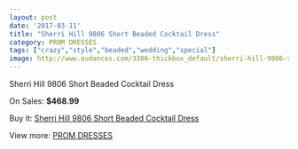 ```yaml
---
layout: post
date: '2017-03-11'
title: "Sherri Hill 9806 Short Beaded Cocktail Dress"
category: PROM DRESSES
tags: ["crazy","style","beaded","wedding","special"]
image: http://www.eudances.com/3386-thickbox_default/sherri-hill-9806-short-beaded-cocktail-dress.jpg
---
```

Sherri Hill 9806 Short Beaded Cocktail Dress

On Sales: **$468.99**
<a href="https://www.eudances.com/en/prom-dresses/1150-sherri-hill-9806-short-beaded-cocktail-dress.html"><amp-img layout="responsive" width="600" height="600" src="//www.eudances.com/3386-thickbox_default/sherri-hill-9806-short-beaded-cocktail-dress.jpg" alt="Sherri Hill 9806 Short Beaded Cocktail Dress 0" /></a>
<a href="https://www.eudances.com/en/prom-dresses/1150-sherri-hill-9806-short-beaded-cocktail-dress.html"><amp-img layout="responsive" width="600" height="600" src="//www.eudances.com/3387-thickbox_default/sherri-hill-9806-short-beaded-cocktail-dress.jpg" alt="Sherri Hill 9806 Short Beaded Cocktail Dress 1" /></a>

Buy it: [Sherri Hill 9806 Short Beaded Cocktail Dress](https://www.eudances.com/en/prom-dresses/1150-sherri-hill-9806-short-beaded-cocktail-dress.html "Sherri Hill 9806 Short Beaded Cocktail Dress")

View more: [PROM DRESSES](https://www.eudances.com/en/13-prom-dresses "PROM DRESSES")